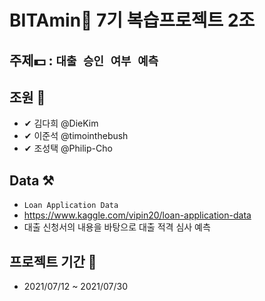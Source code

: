 # BITAmin💊 7기 복습프로젝트 2조 
## 주제💵 : `대출 승인 여부 예측`

## 조원 🎈
- ✔ 김다희 @DieKim
- ✔ 이준석 @timointhebush
- ✔ 조성택 @Philip-Cho

## Data ⚒
- `Loan Application Data`
- https://www.kaggle.com/vipin20/loan-application-data
- 대출 신청서의 내용을 바탕으로 대출 적격 심사 예측

## 프로젝트 기간 📄
- 2021/07/12 ~ 2021/07/30